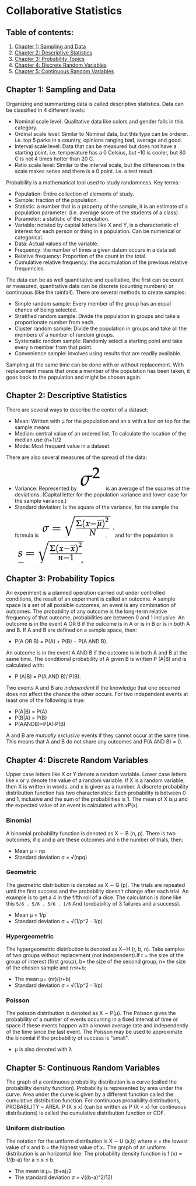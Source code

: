 # Collaborative Statistics

## Table of contents:
1. [Chapter 1: Sampling and Data](#Chapter1)
2. [Chapter 2: Descriptive Statistics](#Chapter2)
3. [Chapter 3: Probability Topics](#Chapter3)
4. [Chapter 4: Discrete Random Variables](#Chapter4)
5. [Chapter 5: Continuous Random Variables](#Chapter5)

## Chapter 1: Sampling and Data<a name="Chapter1"></a>
Organizing and summarizing data is called descriptive statistics. Data can be classified in 4 different levels:

* Nominal scale level: Qualitative data like colors and gender falls in this category.
* Ordinal scale level: Similar to Nominal data, but this type can be orderer. i.e. top 5 parks in a country, opinions ranging bad, average and good.
* Interval scale level: Data that can be measured but does not have a starting point. i.e. temperature has a 0 Celsius, but -10 is cooler, but 80 C is not 4 times hotter than 20 C.
* Ratio scale level: Similar to the interval scale, but the differences in the scale makes sense and there is a 0 point. i.e. a test result.

Probability is a mathematical tool used to study randomness. Key terms:

* Population: Entire collection of elements of study.
* Sample: fraction of the population.
* Statistic: a number that is a property of the sample, it is an estimate of a population parameter. (i.e. average score of the students of a class)
* Parameter: a statistic of the population.
* Variable: notated by capital letters like X and Y, is a characteristic of interest for each person or thing in a population. Can be numerical or categorical.
* Data: Actual values of the variable.
* Frequency: the number of times a given datum occurs in a data set
* Relative frequency: Proportion of the count in the total.
* Cumulative relative frequency: the accumulation of the previous relative frequencies.

The data can be as well quantitative and qualitative, the first can be count or measured, quantitative data can be discrete (counting numbers) or continuous (like the rainfall).
There are several methods to create samples:

* Simple random sample: Every member of the group has an equal chance of being selected.
* Stratified random sample: Divide the population in groups and take a proportionate number from each.
* Cluster random sample: Divide the population in groups and take all the members of a number of random groups.
* Systematic random sample: Randomly select a starting point and take every n member from that point.
* Convenience sample: involves using results that are readily available.

Sampling at the same time can be done with or without replacement. With replacement means that once a member of the population has been taken, it goes back to the population and might be chosen again.

## Chapter 2: Descriptive Statistics<a name="Chapter2"></a>
There are several ways to describe the center of a dataset:

* Mean: Written with μ for the population and an x with a bar on top for the sample means
* Median: central value of an ordered list. To calculate the location of the median use (n+1)/2
* Mode: Most frequent value in a dataset.

There are also several measures of the spread of the data:

- Variance: Represented by ![Variance](images/2.1.png) is an average of the squares of the deviations. (Capital letter for the population variance and lower case for the sample variance.)
- Standard deviation: Is the square of the variance, for the sample the formula is ![Sample Standard deviation](images/2.2.png) and for the population is ![Standard deviation](images/2.3.png)

## Chapter 3: Probability Topics<a name="Chapter3"></a>
An experiment is a planned operation carried out under controlled conditions, the result of an experiment is called an outcome. A sample space is a set of all possible outcomes, an event is any combination of outcomes. The probability of any outcome is the long-term relative frequency of that outcome, probabilities are between 0 and 1 inclusive.
An outcome is in the event A OR B if the outcome is in A or is in B or is in both A and B. If A and B are defined on a sample space, then:

- P(A OR B) = P(A) + P(B) − P(A AND B).

An outcome is in the event A AND B if the outcome is in both A and B at the same time. The conditional probability of A given B is written P (A|B) and is calculated with:

- P (A|B) = P(A AND B)/ P(B).

Two events A and B are _independent_ if the knowledge that one occurred does not affect the chance the other occurs. For two independent events at least one of the following is true:

- P(A|B) = P(A)
- P(B|A) = P(B)
- P(AANDB)=P(A)·P(B)

A and B are _mutually exclusive_ events if they cannot occur at the same time. This means that A and B do
not share any outcomes and P(A AND B) = 0.

## Chapter 4: Discrete Random Variables<a name="Chapter4"></a>
Upper case letters like X or Y denote a random variable. Lower case letters like x or y denote the value of a random variable. If X is a random variable, then X is written in words. and x is given as a number. A discrete probability distribution function has two characteristics: Each probability is between 0 and 1, inclusive and the sum of the probabilities is 1. The mean of X is μ and the expected value of an event is calculated with xP(x).

### Binomial
A binomial probability function is denoted as X ∼ B (n, p). There is two outcomes, if q and p are these outcomes and n the number of trials, then:

- Mean μ = np
- Standard deviation σ = √(npq)

### Geometric
The geometric distribution is denoted as X ∼ G (p). The trials are repeated until the first success and the probability doesn't change after each trial. An example is to get a 4 in the fifth roll of a dice. The calculation is done like this `5/6 . 5/6 . 5/6 . 1/6` And (probability of 3 failures and a success).

- Mean μ = 1/p
- Standard deviation σ = √(1/p^2 - 1/p)

### Hypergeometric
The hypergeometric distribution is denoted as X∼H (r, b, n). Take samples of two groups without replacement (not independent).If r = the size of the group of interest (first group), b= the size of the second group, n= the size of the chosen sample and n≤r+b:

- The mean μ= (nr)/(r+b)
- Standard deviation σ = √(1/p^2 - 1/p)  

### Poisson
The poisson distribution is denoted as  X ∼ P(μ). The Poisson gives the probability of a number of events occurring in a fixed interval of time or space if these events happen with a known average rate and independently of the time since the last event. The Poisson may be used to approximate the binomial if the probability of success is "small".

-  μ is also denoted with λ

## Chapter 5: Continuous Random Variables<a name="Chapter5"></a>
The graph of a continuous probability distribution is a curve (called the probability density function). Probability is represented by area under the curve. Area under the curve is given by a different function called the cumulative distribution function. For continuous probability distributions, PROBABILITY = AREA. P (X ≤ x) (can be written as P (X < x) for continuous distributions) is called the cumulative distribution function or CDF.

### Uniform distribution
The notation for the uniform distribution is X ∼ U (a,b) where a = the lowest value of x and b = the highest value of x.. The graph of an uniform distribution is an horizontal line. The probability density function is f (x) = 1/(b-a) for a ≤ x ≤ b.

- The mean is:μ= (b+a)/2
- The standard deviation σ = √((b-a)^2/12)
